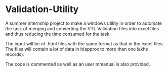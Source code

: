 # Validation-Utility

A summer internship project to make a windows utility in order to automate the task of merging and converting the VTL Validation files into excel files and thus reducing the time consumed for the task.

The input will be of .html files with the same format as that in the excel files.
The files will contain a lot of data in it(approx to more than one lakhs records).

The code is commented as well as an user mmanual is also provided.
